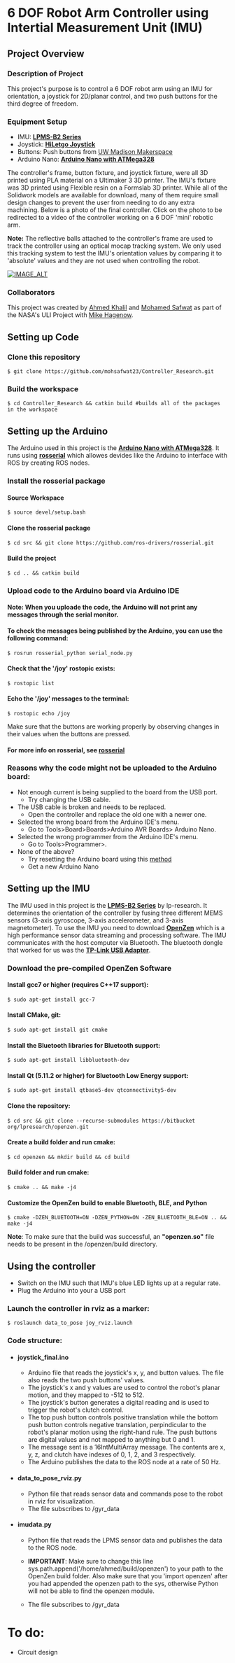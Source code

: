 # 6 DOF Robot Arm Controller using Intertial Measurement Unit (IMU)

## Project Overview

### Description of Project

This project's purpose is to control a 6 DOF robot arm using an IMU for orientation, a joystick for 2D/planar control, and two push buttons for the third degree of freedom.

### Equipment Setup

- IMU: [**LPMS-B2 Series**](https://lp-research.com/9-axis-bluetooth-imu-lpmsb2-series/)
- Joystick: [**HiLetgo Joystick**](https://www.amazon.com/HiLetgo-Controller-JoyStick-Breakout-Arduino/dp/B00P7QBGD2/ref=sr_1_4?keywords=arduino+joystick&qid=1652826594&sr=8-4)
- Buttons: Push buttons from [UW Madison Makerspace](https://making.engr.wisc.edu/mini-mart/#electronics)
- Arduino Nano: [**Arduino Nano with ATMega328**](http://store.arduino.cc/products/arduino-nano)

The controller's frame, button fixture, and joystick fixture, were all 3D printed using PLA material on a Ultimaker 3 3D printer. The IMU's fixture was 3D printed using Flexible resin on a Formslab 3D printer. While all of the Solidwork models are available for download, many of them require small design changes to prevent the user from needing to do any extra machining. Below is a photo of the final controller. Click on the photo to be redirected to a video of the controller working on a 6 DOF 'mini' robotic arm.

**Note:** The reflective balls attached to the controller's frame are used to track the controller using an optical mocap tracking system. We only used this tracking system to test the IMU's orientation values by comparing it to 'absolute' values and they are not used when controlling the robot.

[![IMAGE_ALT](/images/controller.jpeg|width=200px)](https://youtu.be/g5Sf1ONjNlU)

### Collaborators

This project was created by [Ahmed Khalil](https://itsahmedkhalil.github.io/) and [Mohamed Safwat](https://mohsafwat23.github.io/) as part of the NASA's ULI Project with [Mike Hagenow](https://www.hageneaux.com/).

## Setting up Code

### Clone this repository

`$ git clone https://github.com/mohsafwat23/Controller_Research.git`

### Build the workspace

`$ cd Controller_Research && catkin build #builds all of the packages in the workspace `

## Setting up the Arduino

The Arduino used in this project is the [**Arduino Nano with ATMega328**](http://store.arduino.cc/products/arduino-nano). It runs using [**rosserial**](http://wiki.ros.org/rosserial_arduino/Tutorials) which allowes devides like the Arduino to interface with ROS by creating ROS nodes.

### Install the rosserial package

#### Source Workspace

`$ source devel/setup.bash`

#### Clone the rosserial package

`$ cd src && git clone https://github.com/ros-drivers/rosserial.git`

#### Build the project

`$ cd .. && catkin build`

### Upload code to the Arduino board via Arduino IDE

#### **Note**: When you uploade the code, the Arduino will not print any messages through the serial monitor.

#### To check the messages being published by the Arduino, you can use the following command:

`$ rosrun rosserial_python serial_node.py`

#### Check that the **'/joy'** rostopic exists:

`$ rostopic list`

#### Echo the **'/joy'** messages to the terminal:

`$ rostopic echo /joy`

Make sure that the buttons are working properly by observing changes in their values when the buttons are pressed.

#### **For more info on rosserial, see [**rosserial**](http://wiki.ros.org/rosserial)**

### Reasons why the code might not be uploaded to the Arduino board:

- Not enough current is being supplied to the board from the USB port.
  - Try changing the USB cable.
- The USB cable is broken and needs to be replaced.
  - Open the controller and replace the old one with a newer one.
- Selected the wrong board from the Arduino IDE's menu.
  - Go to Tools>Board>Boards>Arduino AVR Boards> Arduino Nano.
- Selected the wrong programmer from the Arduino IDE's menu.
  - Go to Tools>Programmer>.
- None of the above?
  - Try resetting the Arduino board using this [method](https://stackoverflow.com/questions/5290428/how-can-i-reset-an-arduino-board)
  - Get a new Arduino Nano

## Setting up the IMU

The IMU used in this project is the [**LPMS-B2 Series**](https://lp-research.com/9-axis-bluetooth-imu-lpmsb2-series/) by lp-research. It determines the orientation of the controller by fusing three different MEMS sensors (3-axis gyroscope, 3-axis accelerometer, and 3-axis magnetometer). To use the IMU you need to download [**OpenZen**](https://lpresearch.bitbucket.io/openzen/latest/index.html) which is a high performance sensor data streaming and processing software. The IMU communicates with the host computer via Bluetooth. The bluetooth dongle that worked for us was the [**TP-Link USB Adapter**](https://www.amazon.com/gp/product/B07V1SZCY6/ref=ppx_yo_dt_b_asin_title_o01_s00?ie=UTF8&psc=1).

### Download the pre-compiled OpenZen Software

#### Install gcc7 or higher (requires C++17 support):

`$ sudo apt-get install gcc-7`

#### Install CMake, git:

`$ sudo apt-get install git cmake`

#### Install the Bluetooth libraries for Bluetooth support:

`$ sudo apt-get install libbluetooth-dev`

#### Install Qt (5.11.2 or higher) for Bluetooth Low Energy support:

`$ sudo apt-get install qtbase5-dev qtconnectivity5-dev`

#### Clone the repository:

`$ cd src && git clone --recurse-submodules https://bitbucket org/lpresearch/openzen.git`

#### Create a build folder and run cmake:

`$ cd openzen && mkdir build && cd build`

#### Build folder and run cmake:

`$ cmake .. && make -j4`

#### Customize the OpenZen build to enable Bluetooth, BLE, and Python

`$ cmake -DZEN_BLUETOOTH=ON -DZEN_PYTHON=ON -ZEN_BLUETOOTH_BLE=ON .. && make -j4`

**Note**: To make sure that the build was successful, an **"openzen.so"** file needs to be present in the /openzen/build directory.

## Using the controller

- Switch on the IMU such that IMU's blue LED lights up at a regular rate.
- Plug the Arduino into your a USB port

### Launch the controller in rviz as a marker:

`$ roslaunch data_to_pose joy_rviz.launch`

### Code structure:

- #### joystick_final.ino

  - Arduino file that reads the joystick's x, y, and button values. The file also reads the two push buttons' values.
  - The joystick's x and y values are used to control the robot's planar motion, and they mapped to -512 to 512.
  - The joystick's button generates a digital reading and is used to trigger the robot's clutch control.
  - The top push button controls positive translation while the bottom push button controls negative translation, perpindicular to the robot's planar motion using the right-hand rule. The push buttons are digital values and not mapped to anything but 0 and 1.
  - The message sent is a 16IntMultiArray message. The contents are x, y, z, and clutch have indexes of 0, 1, 2, and 3 respectively.
  - The Arduino publishes the data to the ROS node at a rate of 50 Hz.

- #### data_to_pose_rviz.py

  - Python file that reads sensor data and commands pose to the robot in rviz for visualization.
  - The file subscribes to /gyr_data

- #### imudata.py

  - Python file that reads the LPMS sensor data and publishes the data to the ROS node.
  - **IMPORTANT**: Make sure to change this line sys.path.append('/home/ahmed/build/openzen') to your path to the OpenZen build folder. Also make sure that you 'import openzen' after you had appended the openzen path to the sys, otherwise Python will not be able to find the openzen module.

  - The file subscribes to /gyr_data

# To do:

- Circuit design
